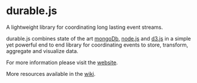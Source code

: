 durable.js
=======
A lightweight library for coordinating long lasting event streams.  

durable.js combines state of the art [mongoDb](http://www.mongodb.org), [node.js](http://www.nodejs.org) and [d3.js](http://www.d3js.org)  in a simple yet powerful end to end library for coordinating events to store, transform, aggregate and visualize data.  

For more information please visit the [website](https://www.durablejs.org).  

More resources available in the [wiki](https://github.com/jruizgit/durable/wiki).  

    
